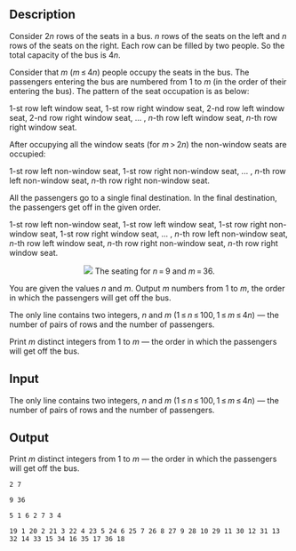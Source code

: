 ## Description

<div><p>Consider <span class="tex-span">2<i>n</i></span> rows of the seats in a bus. <span class="tex-span"><i>n</i></span> rows of the seats on the left and <span class="tex-span"><i>n</i></span> rows of the seats on the right. Each row can be filled by two people. So the total capacity of the bus is <span class="tex-span">4<i>n</i></span>.</p><p>Consider that <span class="tex-span"><i>m</i></span> (<span class="tex-span"><i>m</i> ≤ 4<i>n</i></span>) people occupy the seats in the bus. The passengers entering the bus are numbered from <span class="tex-span">1</span> to <span class="tex-span"><i>m</i></span> (in the order of their entering the bus). The pattern of the seat occupation is as below:</p><p><span class="tex-span">1</span>-st row left window seat, <span class="tex-span">1</span>-st row right window seat, <span class="tex-span">2</span>-nd row left window seat, <span class="tex-span">2</span>-nd row right window seat, ... , <span class="tex-span"><i>n</i></span>-th row left window seat, <span class="tex-span"><i>n</i></span>-th row right window seat.</p><p>After occupying all the window seats (for <span class="tex-span"><i>m</i> &gt; 2<i>n</i></span>) the non-window seats are occupied:</p><p><span class="tex-span">1</span>-st row left non-window seat, <span class="tex-span">1</span>-st row right non-window seat, ... , <span class="tex-span"><i>n</i></span>-th row left non-window seat, <span class="tex-span"><i>n</i></span>-th row right non-window seat.</p><p>All the passengers go to a single final destination. In the final destination, the passengers get off in the given order.</p><p><span class="tex-span">1</span>-st row left non-window seat, <span class="tex-span">1</span>-st row left window seat, <span class="tex-span">1</span>-st row right non-window seat, <span class="tex-span">1</span>-st row right window seat, ... , <span class="tex-span"><i>n</i></span>-th row left non-window seat, <span class="tex-span"><i>n</i></span>-th row left window seat, <span class="tex-span"><i>n</i></span>-th row right non-window seat, <span class="tex-span"><i>n</i></span>-th row right window seat.</p><center> <img class="tex-graphics" src="file://ID8UlYaQ.png" style="max-width: 100.0%;max-height: 100.0%;"> <span class="tex-font-size-small">The seating for <span class="tex-span"><i>n</i> = 9</span> and <span class="tex-span"><i>m</i> = 36</span>.</span> </center><p>You are given the values <span class="tex-span"><i>n</i></span> and <span class="tex-span"><i>m</i></span>. Output <span class="tex-span"><i>m</i></span> numbers from <span class="tex-span">1</span> to <span class="tex-span"><i>m</i></span>, the order in which the passengers will get off the bus.</p></div><div class="input-specification"><p>The only line contains two integers, <span class="tex-span"><i>n</i></span> and <span class="tex-span"><i>m</i></span> (<span class="tex-span">1 ≤ <i>n</i> ≤ 100, 1 ≤ <i>m</i> ≤ 4<i>n</i></span>) — the number of pairs of rows and the number of passengers.</p></div><div class="output-specification"><p>Print <span class="tex-span"><i>m</i></span> distinct integers from <span class="tex-span">1</span> to <span class="tex-span"><i>m</i></span> — the order in which the passengers will get off the bus.</p></div>

## Input

<p>The only line contains two integers, <span class="tex-span"><i>n</i></span> and <span class="tex-span"><i>m</i></span> (<span class="tex-span">1 ≤ <i>n</i> ≤ 100, 1 ≤ <i>m</i> ≤ 4<i>n</i></span>) — the number of pairs of rows and the number of passengers.</p>

## Output

<p>Print <span class="tex-span"><i>m</i></span> distinct integers from <span class="tex-span">1</span> to <span class="tex-span"><i>m</i></span> — the order in which the passengers will get off the bus.</p>





```input1
2 7

```




```input2
9 36

```




```output1
5 1 6 2 7 3 4

```




```output2
19 1 20 2 21 3 22 4 23 5 24 6 25 7 26 8 27 9 28 10 29 11 30 12 31 13 32 14 33 15 34 16 35 17 36 18

```


